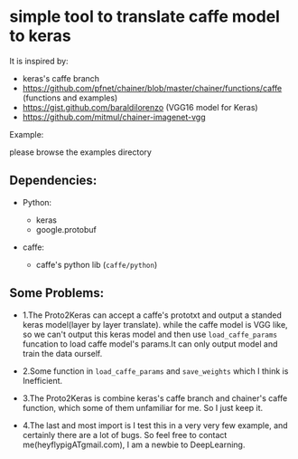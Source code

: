 # simple tool to translate caffe model to keras

It is inspired by:

- keras's caffe branch
- https://github.com/pfnet/chainer/blob/master/chainer/functions/caffe (functions and examples)
- https://gist.github.com/baraldilorenzo (VGG16 model for Keras)
- https://github.com/mitmul/chainer-imagenet-vgg

Example:

please browse the examples directory

## Dependencies:

- Python:
    - keras
    - google.protobuf

- caffe:
    - caffe's python lib (`caffe/python`)
     
## Some Problems:

- 1.The Proto2Keras can accept a caffe's prototxt and output a standed keras model(layer by layer translate).
 while the caffe model is VGG like, so we can't output this keras model and then use `load_caffe_params` funcation
 to load caffe model's params.It can only output model and train the data ourself.
 
- 2.Some function in `load_caffe_params` and `save_weights`  which I think is Inefficient.

- 3.The Proto2Keras is combine keras's caffe branch and chainer's caffe function, which some of them unfamiliar for me.
 So I just keep it.
 
- 4.The last and most import is I test this in a very very few example, and certainly there are a lot of bugs.
 So feel free to contact me(heyflypigATgmail.com), I am a newbie to DeepLearning.
